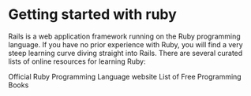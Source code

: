# Getting started with ruby 
Rails is a web application framework running on the Ruby programming language. If you have no prior experience with Ruby, you will find a very steep learning curve diving straight into Rails. There are several curated lists of online resources for learning Ruby:

Official Ruby Programming Language website
List of Free Programming Books
